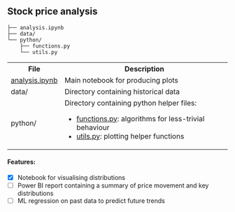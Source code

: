 ## Stock price analysis

```
├── analysis.ipynb
├── data/
└── python/
    ├── functions.py 
    └── utils.py
```

<table>
  <tr>
    <th> File </th>
    <th> Description </th>
  </tr>
  <tr>
    <td> <a href="https://github.com/edting/historical-price-analysis/blob/master/analysis.ipynb">analysis.ipynb</a> </td>
    <td> Main notebook for producing plots </td>
  </tr>
  <tr>
    <td> data/ </td>
    <td> Directory containing historical data </td>
  </tr>
  <tr>
    <td> python/ </td>
    <td>
      Directory containing python helper files:
      <ul>
        <li><a href="https://github.com/edting/historical-price-analysis/blob/master/python/functions.py">functions.py</a>: algorithms for less-trivial behaviour </li>
        <li><a href="https://github.com/edting/historical-price-analysis/blob/master/python/utils.py">utils.py</a>: plotting helper functions</li>
      </ul>
    </td>
  </tr>
</table>

#### Features:
- [x] Notebook for visualising distributions
- [ ] Power BI report containing a summary of price movement and key distributions
- [ ] ML regression on past data to predict future trends
